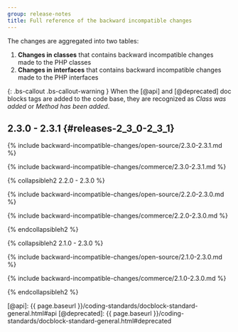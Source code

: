 ```yaml
---
group: release-notes
title: Full reference of the backward incompatible changes
---
```


The changes are aggregated into two tables:

1. **Changes in classes** that contains backward incompatible changes made to the PHP classes
2. **Changes in interfaces** that contains backward incompatible changes made to the PHP interfaces

{: .bs-callout .bs-callout-warning }
When the [@api] and [@deprecated] doc blocks tags are added to the code base, they are recognized as _Class was added_ or _Method has been added_.

## 2.3.0 - 2.3.1 {#releases-2_3_0-2_3_1}

{% include backward-incompatible-changes/open-source/2.3.0-2.3.1.md %}

{% include backward-incompatible-changes/commerce/2.3.0-2.3.1.md %}

{% collapsibleh2 2.2.0 - 2.3.0 %}

{% include backward-incompatible-changes/open-source/2.2.0-2.3.0.md %}

{% include backward-incompatible-changes/commerce/2.2.0-2.3.0.md %}

{% endcollapsibleh2 %}

{% collapsibleh2 2.1.0 - 2.3.0 %}

{% include backward-incompatible-changes/open-source/2.1.0-2.3.0.md %}

{% include backward-incompatible-changes/commerce/2.1.0-2.3.0.md %}

{% endcollapsibleh2 %}

<!-- LINK DEFINITIONS -->

[@api]: {{ page.baseurl }}/coding-standards/docblock-standard-general.html#api
[@deprecated]: {{ page.baseurl }}/coding-standards/docblock-standard-general.html#deprecated